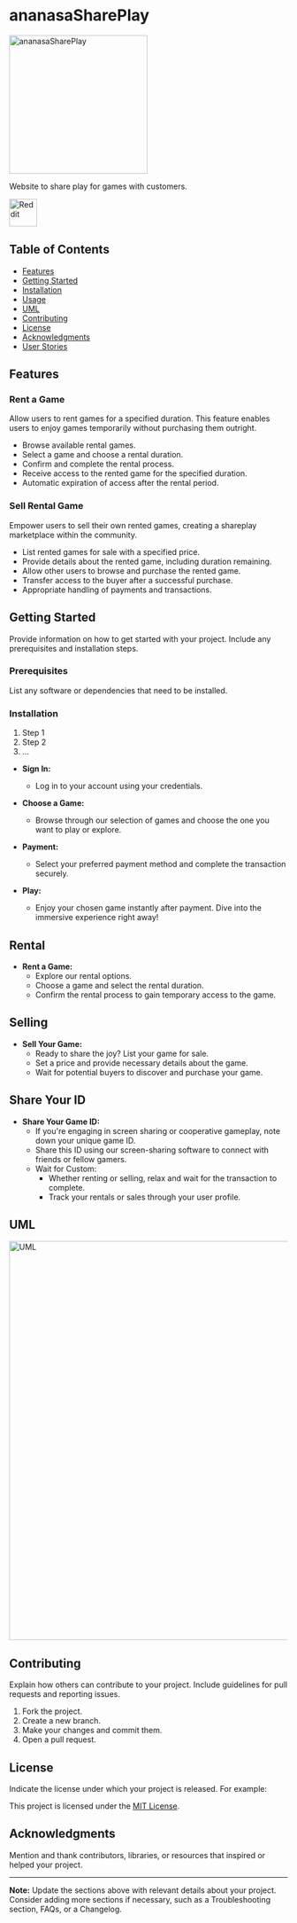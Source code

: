 # ananasaSharePlay

<img src="https://github.com/BDR-Pro/ananasaSharePlay/assets/91114465/1b0f839f-81e8-4c59-a61b-ccb770dfbc0e" alt="ananasaSharePlay" width="250"/>


Website to share play for games with customers.

  <a href="https://www.reddit.com/r/ananasaSharePlay/" target="_blank">
        <img src="https://github.com/BDR-Pro/ananasaSharePlay/assets/91114465/691cd88e-25a4-4528-8909-5140fe0246a7" alt="Reddit" width="50">
    </a>

## Table of Contents

- [Features](#features)
- [Getting Started](#getting-started)
- [Installation](#installation)
- [Usage](#usage)
- [UML](#UML)
- [Contributing](#contributing)
- [License](#license)
- [Acknowledgments](#acknowledgments)
- [User Stories](https://github.com/BDR-Pro/ananasaSharePlay/blob/main/user_stories.md)

## Features

### Rent a Game

Allow users to rent games for a specified duration. This feature enables users to enjoy games temporarily without purchasing them outright.

- Browse available rental games.
- Select a game and choose a rental duration.
- Confirm and complete the rental process.
- Receive access to the rented game for the specified duration.
- Automatic expiration of access after the rental period.

### Sell Rental Game

Empower users to sell their own rented games, creating a shareplay marketplace within the community.

- List rented games for sale with a specified price.
- Provide details about the rented game, including duration remaining.
- Allow other users to browse and purchase the rented game.
- Transfer access to the buyer after a successful purchase.
- Appropriate handling of payments and transactions.

## Getting Started

Provide information on how to get started with your project. Include any prerequisites and installation steps.

### Prerequisites

List any software or dependencies that need to be installed.

### Installation

1. Step 1
2. Step 2
3. ...

- **Sign In:**
  - Log in to your account using your credentials.

- **Choose a Game:**
  - Browse through our selection of games and choose the one you want to play or explore.

- **Payment:**
  - Select your preferred payment method and complete the transaction securely.

- **Play:**
  - Enjoy your chosen game instantly after payment. Dive into the immersive experience right away!

## Rental

- **Rent a Game:**
  - Explore our rental options.
  - Choose a game and select the rental duration.
  - Confirm the rental process to gain temporary access to the game.

## Selling

- **Sell Your Game:**
  - Ready to share the joy? List your game for sale.
  - Set a price and provide necessary details about the game.
  - Wait for potential buyers to discover and purchase your game.

## Share Your ID

- **Share Your Game ID:**
  - If you're engaging in screen sharing or cooperative gameplay, note down your unique game ID.
  - Share this ID using our screen-sharing software to connect with friends or fellow gamers.
  - Wait for Custom:
    - Whether renting or selling, relax and wait for the transaction to complete.
    - Track your rentals or sales through your user profile.
   
## UML

<img src="https://github.com/BDR-Pro/ananasaSharePlay/assets/91114465/9064789a-d2d6-4b9f-a4b2-63568f2a35c7" alt="UML" width="720"/>



## Contributing

Explain how others can contribute to your project. Include guidelines for pull requests and reporting issues.

1. Fork the project.
2. Create a new branch.
3. Make your changes and commit them.
4. Open a pull request.

## License

Indicate the license under which your project is released. For example:

This project is licensed under the [MIT License](LICENSE).

## Acknowledgments

Mention and thank contributors, libraries, or resources that inspired or helped your project.

---

**Note:** Update the sections above with relevant details about your project. Consider adding more sections if necessary, such as a Troubleshooting section, FAQs, or a Changelog.
